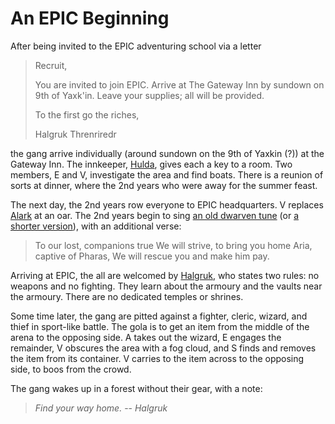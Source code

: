 # An EPIC Beginning

After being invited to the EPIC adventuring school via a letter

> Recruit,
>
> You are invited to join EPIC. Arrive at The Gateway Inn by sundown on 9th of Yaxk'in. Leave your supplies; all will be provided.
>
> To the first go the riches,	
> 	
> Halgruk Threnriredr	

the gang arrive individually (around sundown on the 9th of Yaxkin (?)) at the Gateway Inn.
The innkeeper, [Hulda](../people/hulda.html), gives each a key to a room.
Two members, E and V, investigate the area and find boats.
There is a reunion of sorts at dinner, where the 2nd years who were away for the summer feast.

The next day, the 2nd years row everyone to EPIC headquarters.
V replaces [Alark](../people/alark.md) at an oar.
The 2nd years begin to sing [an old dwarven tune](https://www.youtube.com/watch?v=P8ymgFyzbDo) 
(or [a shorter version](https://www.youtube.com/watch?v=Pyy_FIYE7EE)), 
with an additional verse:  

> To our lost, companions true
> We will strive, to bring you home
> Aria, captive of Pharas,
> We will rescue you and make him pay.  

Arriving at EPIC, the all are welcomed by [Halgruk](../people/halgruk.html), 
who states two rules: no weapons and no fighting.
They learn about the armoury and the vaults near the armoury.
There are no dedicated temples or shrines.

Some time later, the gang are pitted against a fighter, cleric, wizard, and thief in sport-like battle.
The gola is to get an item from the middle of the arena to the opposing side.
A takes out the wizard, E engages the remainder, V obscures the area with a fog cloud, and S finds and removes the item from its container.
V carries to the item across to the opposing side, to boos from the crowd.

The gang wakes up in a forest without their gear, with a note:  

> *Find your way home.*
> -- *Halgruk*
